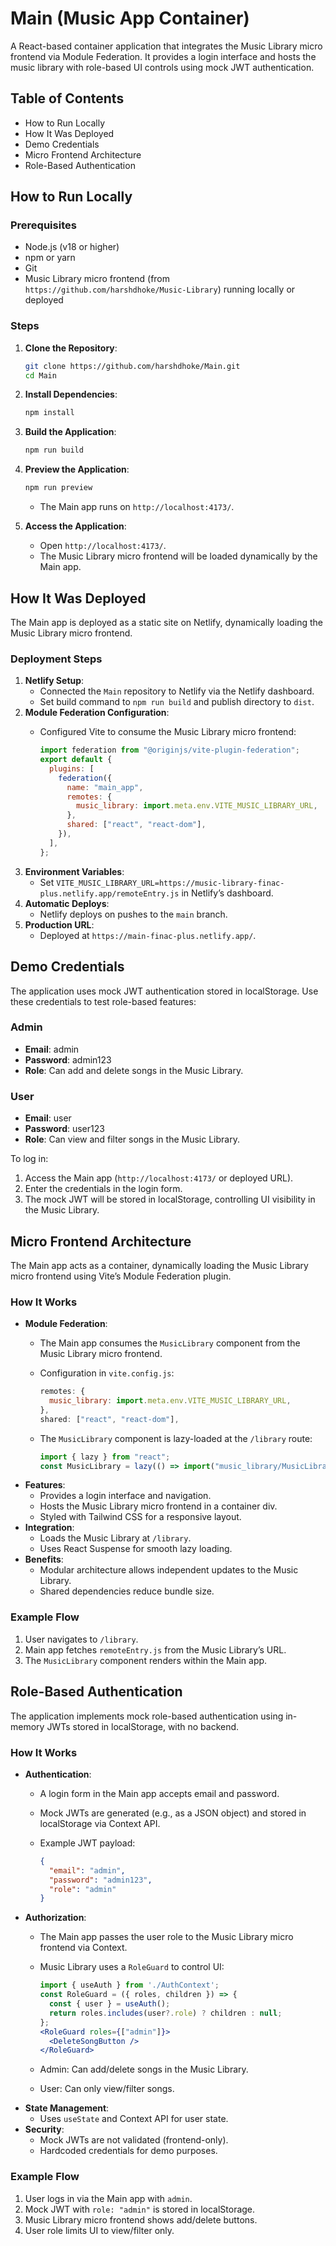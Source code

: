 # Main (Music App Container)

A React-based container application that integrates the Music Library micro frontend via Module Federation. It provides a login interface and hosts the music library with role-based UI controls using mock JWT authentication.

## Table of Contents

- How to Run Locally
- How It Was Deployed
- Demo Credentials
- Micro Frontend Architecture
- Role-Based Authentication

## How to Run Locally

### Prerequisites

- Node.js (v18 or higher)
- npm or yarn
- Git
- Music Library micro frontend (from `https://github.com/harshdhoke/Music-Library`) running locally or deployed

### Steps

1. **Clone the Repository**:

   ```bash
   git clone https://github.com/harshdhoke/Main.git
   cd Main
   ```
2. **Install Dependencies**:

   ```bash
   npm install
   ```
3. **Build the Application**:

   ```bash
   npm run build
   ```
4. **Preview the Application**:

   ```bash
   npm run preview
   ```
   - The Main app runs on `http://localhost:4173/`.
5. **Access the Application**:
   - Open `http://localhost:4173/`.
   - The Music Library micro frontend will be loaded dynamically by the Main app.

## How It Was Deployed

The Main app is deployed as a static site on Netlify, dynamically loading the Music Library micro frontend.

### Deployment Steps

1. **Netlify Setup**:
   - Connected the `Main` repository to Netlify via the Netlify dashboard.
   - Set build command to `npm run build` and publish directory to `dist`.
2. **Module Federation Configuration**:
   - Configured Vite to consume the Music Library micro frontend:

     ```javascript
     import federation from "@originjs/vite-plugin-federation";
     export default {
       plugins: [
         federation({
           name: "main_app",
           remotes: {
             music_library: import.meta.env.VITE_MUSIC_LIBRARY_URL,
           },
           shared: ["react", "react-dom"],
         }),
       ],
     };
     ```
3. **Environment Variables**:
   - Set `VITE_MUSIC_LIBRARY_URL=https://music-library-finac-plus.netlify.app/remoteEntry.js` in Netlify’s dashboard.
4. **Automatic Deploys**:
   - Netlify deploys on pushes to the `main` branch.
5. **Production URL**:
   - Deployed at `https://main-finac-plus.netlify.app/`.

## Demo Credentials

The application uses mock JWT authentication stored in localStorage. Use these credentials to test role-based features:

### Admin

- **Email**: admin
- **Password**: admin123
- **Role**: Can add and delete songs in the Music Library.

### User

- **Email**: user
- **Password**: user123
- **Role**: Can view and filter songs in the Music Library.

To log in:

1. Access the Main app (`http://localhost:4173/` or deployed URL).
2. Enter the credentials in the login form.
3. The mock JWT will be stored in localStorage, controlling UI visibility in the Music Library.

## Micro Frontend Architecture

The Main app acts as a container, dynamically loading the Music Library micro frontend using Vite’s Module Federation plugin.

### How It Works

- **Module Federation**:
  - The Main app consumes the `MusicLibrary` component from the Music Library micro frontend.
  - Configuration in `vite.config.js`:

    ```javascript
    remotes: {
      music_library: import.meta.env.VITE_MUSIC_LIBRARY_URL,
    },
    shared: ["react", "react-dom"],
    ```
  - The `MusicLibrary` component is lazy-loaded at the `/library` route:

    ```jsx
    import { lazy } from "react";
    const MusicLibrary = lazy(() => import("music_library/MusicLibrary"));
    ```
- **Features**:
  - Provides a login interface and navigation.
  - Hosts the Music Library micro frontend in a container div.
  - Styled with Tailwind CSS for a responsive layout.
- **Integration**:
  - Loads the Music Library at `/library`.
  - Uses React Suspense for smooth lazy loading.
- **Benefits**:
  - Modular architecture allows independent updates to the Music Library.
  - Shared dependencies reduce bundle size.

### Example Flow

1. User navigates to `/library`.
2. Main app fetches `remoteEntry.js` from the Music Library’s URL.
3. The `MusicLibrary` component renders within the Main app.

## Role-Based Authentication

The application implements mock role-based authentication using in-memory JWTs stored in localStorage, with no backend.

### How It Works

- **Authentication**:
  - A login form in the Main app accepts email and password.
  - Mock JWTs are generated (e.g., as a JSON object) and stored in localStorage via Context API.
  - Example JWT payload:

    ```json
    {
      "email": "admin",
      "password": "admin123",
      "role": "admin"
    }
    ```
- **Authorization**:
  - The Main app passes the user role to the Music Library micro frontend via Context.
  - Music Library uses a `RoleGuard` to control UI:

    ```jsx
    import { useAuth } from './AuthContext';
    const RoleGuard = ({ roles, children }) => {
      const { user } = useAuth();
      return roles.includes(user?.role) ? children : null;
    };
    <RoleGuard roles={["admin"]}>
      <DeleteSongButton />
    </RoleGuard>
    ```
  - Admin: Can add/delete songs in the Music Library.
  - User: Can only view/filter songs.
- **State Management**:
  - Uses `useState` and Context API for user state.
- **Security**:
  - Mock JWTs are not validated (frontend-only).
  - Hardcoded credentials for demo purposes.

### Example Flow

1. User logs in via the Main app with `admin`.
2. Mock JWT with `role: "admin"` is stored in localStorage.
3. Music Library micro frontend shows add/delete buttons.
4. User role limits UI to view/filter only.